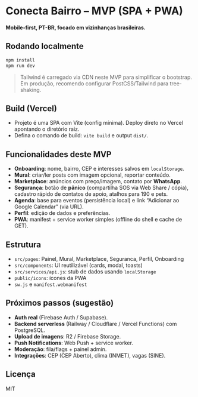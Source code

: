 # Conecta Bairro – MVP (SPA + PWA)

**Mobile-first, PT-BR, focado em vizinhanças brasileiras.**

## Rodando localmente
```bash
npm install
npm run dev
```

> Tailwind é carregado via CDN neste MVP para simplificar o bootstrap. Em produção, recomendo configurar PostCSS/Tailwind para tree-shaking.

## Build (Vercel)
- Projeto é uma SPA com Vite (config mínima). Deploy direto no Vercel apontando o diretório raiz.
- Defina o comando de build: `vite build` e output `dist/`.

## Funcionalidades deste MVP
- **Onboarding**: nome, bairro, CEP e interesses salvos em `localStorage`.
- **Mural**: criar/ler posts com imagem opcional, reportar conteúdo.
- **Marketplace**: anúncios com preço/imagem, contato por **WhatsApp**.
- **Segurança**: botão de **pânico** (compartilha SOS via Web Share / cópia), cadastro rápido de contatos de apoio, atalhos para 190 e pets.
- **Agenda**: base para eventos (persistência local) e link “Adicionar ao Google Calendar” (via URL).
- **Perfil**: edição de dados e preferências.
- **PWA**: manifest + service worker simples (offline do shell e cache de GET).

## Estrutura
- `src/pages`: Painel, Mural, Marketplace, Seguranca, Perfil, Onboarding
- `src/components`: UI reutilizável (cards, modal, toasts)
- `src/services/api.js`: stub de dados usando `localStorage`
- `public/icons`: ícones da PWA
- `sw.js` e `manifest.webmanifest`

## Próximos passos (sugestão)
- **Auth real** (Firebase Auth / Supabase).
- **Backend serverless** (Railway / Cloudflare / Vercel Functions) com PostgreSQL.
- **Upload de imagens**: R2 / Firebase Storage.
- **Push Notifications**: Web Push + service worker.
- **Moderação**: fila/flags + painel admin.
- **Integrações**: CEP (CEP Aberto), clima (INMET), vagas (SINE).

## Licença
MIT
